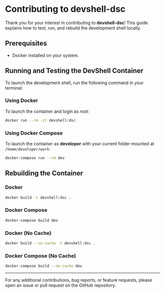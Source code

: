 # Contributing to devshell-dsc

Thank you for your interest in contributing to **devshell-dsc**! This guide explains how to test, run, and rebuild the development shell locally.

## Prerequisites

- Docker installed on your system.

## Running and Testing the DevShell Container

To launch the development shell, run the following command in your terminal:

### Using Docker

To launch the container and login as _root_:

```sh
docker run --rm -it devshell:dsc
```

### Using Docker Compose

To launch the container as **developer** with your current folder mounted at `/home/developer/work`:

```sh
docker-compose run --rm dev
```

## Rebuilding the Container

### Docker

```sh
docker build -t devshell:dsc .
```

### Docker Compose

```sh
docker-compose build dev
```

### Docker (No Cache)

```sh
docker build --no-cache -t devshell:dsc .
```

### Docker Compose (No Cache)

```sh
docker-compose build --no-cache dev
```

---

For any additional contributions, bug reports, or feature requests, please open an issue or pull request on the GitHub repository.
